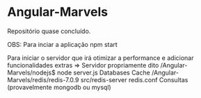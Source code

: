 # Angular-Marvels
Repositório quase concluído.

OBS:
Para inciar a aplicação
npm start

Para iniciar o servidor que irá otimizar a performance e adicionar funcionalidades extras =>
    Servidor propriamente dito
    /Angular-Marvels/nodejs$
        node server.js
    Databases
        Cache
        /Angular-Marvels/redis/redis-7.0.9
        src/redis-server redis.conf
        Consultas
        (provavelmente mongodb ou mysql)